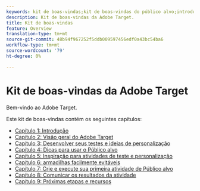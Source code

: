 ```yaml
---
keywords: kit de boas-vindas;kit de boas-vindas do público alvo;introdução;introdução;introdução;introdução;introdução
description: Kit de boas-vindas da Adobe Target.
title: Kit de boas-vindas
feature: Overview
translation-type: tm+mt
source-git-commit: 48b94f967252f5ddb009597456edf0a43bc54ba6
workflow-type: tm+mt
source-wordcount: '79'
ht-degree: 0%

---
```



# Kit de boas-vindas da Adobe Target

Bem-vindo ao Adobe Target.

Este kit de boas-vindas contém os seguintes capítulos:

* [Capítulo 1: Introdução](/help/c-intro/target-welcome-kit-1.md)
* [Capítulo 2: Visão geral do Adobe Target](/help/c-intro/target-welcome-kit-2.md)
* [Capítulo 3: Desenvolver seus testes e ideias de personalização](/help/c-intro/target-welcome-kit-3.md)
* [Capítulo 4: Dicas para usar o Público alvo](/help/c-intro/target-welcome-kit-4.md)
* [Capítulo 5: Inspiração para atividades de teste e personalização](/help/c-intro/target-welcome-kit-5.md)
* [Capítulo 6: armadilhas facilmente evitáveis](/help/c-intro/target-welcome-kit-6.md)
* [Capítulo 7: Crie e execute sua primeira atividade de Público alvo](/help/c-intro/target-welcome-kit-7.md)
* [Capítulo 8: Comunicar os resultados da atividade](/help/c-intro/target-welcome-kit-8.md)
* [Capítulo 9: Próximas etapas e recursos](/help/c-intro/target-welcome-kit-9.md)
